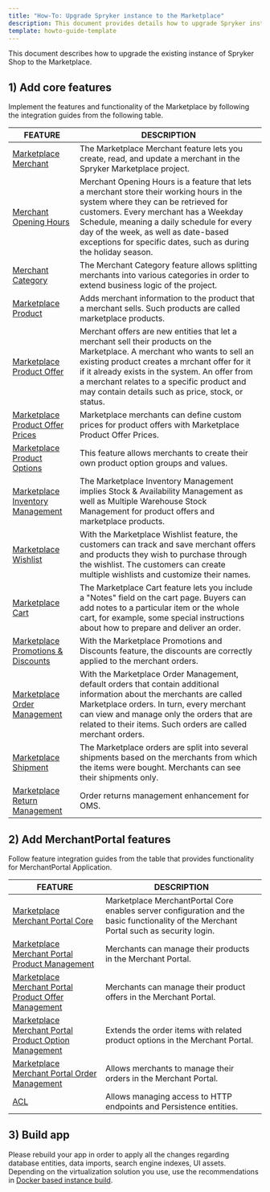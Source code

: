 ```yaml
---
title: "How-To: Upgrade Spryker instance to the Marketplace"
description: This document provides details how to upgrade Spryker instance to the Marketplace.
template: howto-guide-template
---
```


This document describes how to upgrade the existing instance of Spryker Shop to the Marketplace.

## 1) Add core features

Implement the features and functionality of the Marketplace by following the integration guides from the following table.

| FEATURE | DESCRIPTION |
| --- | --- |
| [Marketplace Merchant](/docs/pbc/all/merchant-management/{{site.version}}/marketplace/install-and-upgrade/install-features/install-the-marketplace-merchant-feature.html) | The Marketplace Merchant feature lets you create, read, and update a merchant in the Spryker Marketplace project. |
| [Merchant Opening Hours](/docs/marketplace/dev/feature-integration-guides/{{site.version}}/merchant-opening-hours-feature-integration.html) | Merchant Opening Hours is a feature that lets a merchant store their working hours in the system where they can be retrieved for customers. Every merchant has a Weekday Schedule, meaning a daily schedule for every day of the week, as well as date-based exceptions for specific dates, such as during the holiday season. |
| [Merchant Category](/docs/pbc/all/merchant-management/{{site.version}}/marketplace/install-and-upgrade/install-features/install-the-merchant-category-feature.html) | The Merchant Category feature allows splitting merchants into various categories in order to extend business logic of the project. |
| [Marketplace Product](/docs/marketplace/dev/feature-integration-guides/{{site.version}}/marketplace-product-feature-integration.html) | Adds merchant information to the product that a merchant sells. Such products are called marketplace products. |
| [Marketplace Product Offer](/docs/marketplace/dev/feature-integration-guides/{{site.version}}/marketplace-product-offer-feature-integration.html) | Merchant offers are new entities that let a merchant sell their products on the Marketplace. A merchant who wants to sell an existing product creates a mrchant offer for it if it already exists in the system. An offer from a merchant relates to a specific product and may contain details such as price, stock, or status.|
| [Marketplace Product Offer Prices](/docs/marketplace/dev/feature-integration-guides/{{site.version}}/marketplace-product-offer-prices-feature-integration.html) | Marketplace merchants can define custom prices for product offers with Marketplace Product Offer Prices. |
| [Marketplace Product Options](/docs/marketplace/dev/feature-integration-guides/{{site.version}}/marketplace-product-options-feature-integration.html) | This feature allows merchants to create their own product option groups and values. |
| [Marketplace Inventory Management](/docs/marketplace/dev/feature-integration-guides/{{site.version}}/marketplace-inventory-management-feature-integration.html) | The Marketplace Inventory Management implies Stock & Availability Management as well as Multiple Warehouse Stock Management for product offers and marketplace products. |
| [Marketplace Wishlist](/docs/marketplace/dev/feature-integration-guides/{{site.version}}/marketplace-wishlist-feature-integration.html) | With the Marketplace Wishlist feature, the customers can track and save merchant offers and products they wish to purchase through the wishlist. The customers can create multiple wishlists and customize their names. |
| [Marketplace Cart](/docs/pbc/all/cart-and-checkout/{{site.version}}/marketplace/install-the-marketplace-cart-feature.html) | The Marketplace Cart feature lets you include a "Notes" field on the cart page. Buyers can add notes to a particular item or the whole cart, for example, some special instructions about how to prepare and deliver an order. |
| [Marketplace Promotions & Discounts](/docs/marketplace/dev/feature-integration-guides/{{site.version}}/marketplace-promotions-discounts-feature-integration.html) | With the Marketplace Promotions and Discounts feature, the discounts are correctly applied to the merchant orders. |
| [Marketplace Order Management](/docs/marketplace/dev/feature-integration-guides/{{site.version}}/marketplace-order-management-feature-integration.html) | With the Marketplace Order Management, default orders that contain additional information about the merchants are called Marketplace orders. In turn, every merchant can view and manage only the orders that are related to their items. Such orders are called merchant orders. |
| [Marketplace Shipment](/docs/marketplace/dev/feature-integration-guides/{{site.version}}/marketplace-shipment-feature-integration.html) | The Marketplace orders are split into several shipments based on the merchants from which the items were bought. Merchants can see their shipments only. |
| [Marketplace Return Management](/docs/pbc/all/return-management/{{site.version}}/marketplace/install-and-upgrade/install-the-marketplace-return-management-glue-api.html) | Order returns management enhancement for OMS. |

## 2) Add MerchantPortal features

Follow feature integration guides from the table that provides functionality for MerchantPortal Application.

| FEATURE                                                                                                                                                                                                  | DESCRIPTION                                                                                                                             |
|----------------------------------------------------------------------------------------------------------------------------------------------------------------------------------------------------------|-----------------------------------------------------------------------------------------------------------------------------------------|
| [Marketplace Merchant Portal Core](/docs/pbc/all/merchant-management/{{site.version}}/marketplace/install-and-upgrade/install-features/install-the-marketplace-merchant-portal-core-feature.html)                                          | Marketplace MerchantPortal Core enables server configuration and the basic functionality of the Merchant Portal such as security login. |
| [Marketplace Merchant Portal Product Management](/docs/marketplace/dev/feature-integration-guides/{{site.version}}/merchant-portal-marketplace-product-feature-integration.html)                         | Merchants can manage their products in the Merchant Portal.                                                                             |
| [Marketplace Merchant Portal Product Offer Management](/docs/marketplace/dev/feature-integration-guides/{{site.version}}/marketplace-merchant-portal-product-offer-management-feature-integration.html)  | Merchants can manage their product offers in the Merchant Portal.                                                                       |
| [Marketplace Merchant Portal Product Option Management](/docs/marketplace/dev/feature-integration-guides/{{site.version}}/merchant-portal-marketplace-product-options-management-feature-integration.html)        | Extends the order items with related product options in the Merchant Portal.                                                            |
| [Marketplace Merchant Portal Order Management](/docs/marketplace/dev/feature-integration-guides/{{site.version}}/merchant-portal-marketplace-order-management-feature-integration.html)                  | Allows merchants to manage their orders in the Merchant Portal.                                                                         |
| [ACL](/docs/pbc/all/user-management/{{site.version}}/install-and-upgrade/install-the-acl-feature.html)                                                                                                    | Allows managing access to HTTP endpoints and Persistence entities.                                                                      |

## 3) Build app

Please rebuild your app in order to apply all the changes regarding database entities, data imports, search engine indexes, UI assets.
Depending on the virtualization solution you use, use the recommendations in [Docker based instance build](/docs/scos/dev/setup/installing-spryker-with-docker/installing-spryker-with-docker.html).
